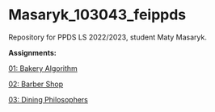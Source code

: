 # Masaryk_103043_feippds
Repository for PPDS LS 2022/2023, student Maty Masaryk.

**Assignments:**

[01: Bakery Algorithm](https://github.com/MatyMasaryk/Masaryk_103043_feippds/tree/01)

[02: Barber Shop](https://github.com/MatyMasaryk/Masaryk_103043_feippds/tree/02)

[03: Dining Philosophers](https://github.com/MatyMasaryk/Masaryk_103043_feippds/tree/03)
